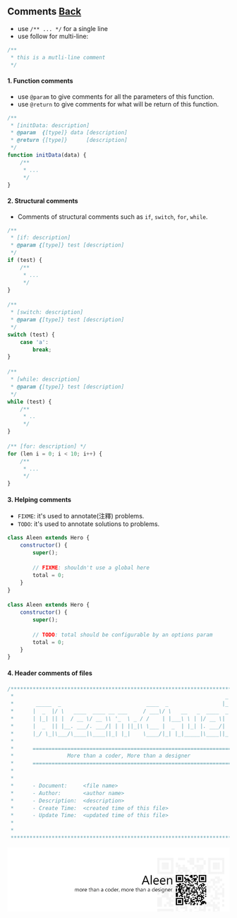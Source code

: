 ## Comments [**Back**](./../README.md)

- use `/** ... */` for a single line
- use follow for multi-line:

```js
/**
 * this is a mutli-line comment
 */
```

#### 1. Function comments

- use `@param` to give comments for all the parameters of this function.
- use `@return` to give comments for what will be return of this function.

```js
/**
 * [initData: description]
 * @param  {[type]} data [description]
 * @return {[type]}      [description]
 */
function initData(data) {
    /**
     * ...
     */
}
```

#### 2. Structural comments

- Comments of structural comments such as `if`, `switch`, `for`, `while`.

```js
/** 
 * [if: description]
 * @param {[type]} test [description]
 */
if (test) {
    /**
     * ...
     */
}

/** 
 * [switch: description]
 * @param {[type]} test [description]
 */
switch (test) {
    case 'a':
        break;
}

/** 
 * [while: description]
 * @param {[type]} test [description]
 */
while (test) {
    /**
     * ..
     */
}

/** [for: description] */
for (len i = 0; i < 10; i++) {
    /**
     * ...
     */
}
```

#### 3. Helping comments

- `FIXME`: it's used to annotate(注釋) problems.
- `TODO`: it's used to annotate solutions to problems.

```js
class Aleen extends Hero {
    constructor() {
        super();
        
        // FIXME: shouldn't use a global here
        total = 0;
    }
}

class Aleen extends Hero {
    constructor() {
        super();
        
        // TODO: total should be configurable by an options param
        total = 0;
    }
}
```

#### 4. Header comments of files

```js
/***********************************************************************
 *                                                                   _
 *       _____  _                           ____  _                 |_|
 *      |  _  |/ \   ____  ____ __ ___     / ___\/ \   __   _  ____  _
 *      | |_| || |  / __ \/ __ \\ '_  \ _ / /    | |___\ \ | |/ __ \| |
 *      |  _  || |__. ___/. ___/| | | ||_|\ \___ |  _  | |_| |. ___/| |
 *      |_/ \_|\___/\____|\____||_| |_|    \____/|_| |_|_____|\____||_| 
 *                                                                      
 *      ================================================================
 *                 More than a coder, More than a designer              
 *      ================================================================
 *
 *
 *      - Document:     <file name>
 *      - Author:       <author name>
 *      - Description:  <description> 
 *      - Create Time:  <created time of this file>
 *      - Update Time:  <updated time of this file>
 *
 *
 **********************************************************************/
```


<a href="http://aleen42.github.io/" target="_blank" ><img src="./../pic/tail.gif"></a>